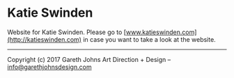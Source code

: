 # Katie Swinden

Website for Katie Swinden. Please go to [www.katieswinden.com](http://katieswinden.com) in case you want to take a look at the website.

* * *

Copyright (c) 2017 Gareth Johns Art Direction + Design – info@garethjohnsdesign.com